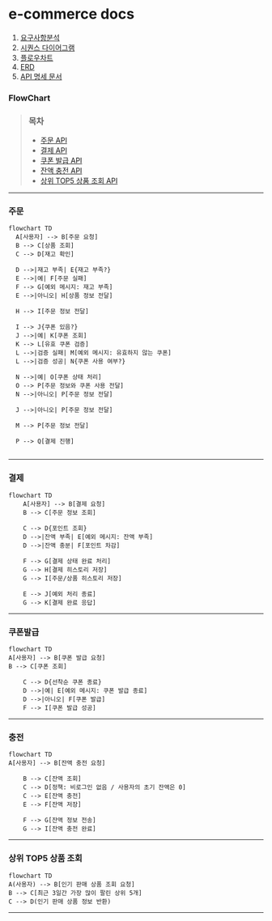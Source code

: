 # e-commerce docs

1. [요구사항분석](./Requirements.md)
2. [시퀀스 다이어그램](./Sequence.md)
3. [플로우차트](./FlowChart)
4. [ERD](./ERD.md)
5. [API 명세 문서](./ApiDocs.md)

### FlowChart


> ###  목차
> - [주문 API](#주문)
> - [결제 API](#결제)
> - [쿠폰 발급 API](#쿠폰발급)
> - [잔액 충전 API](#충전)
> - [상위 TOP5 상품 조회 API](#상위-TOP5-상품-조회)
---

### 주문
```mermaid
flowchart TD
  A[사용자] --> B[주문 요청]
  B --> C[상품 조회]
  C --> D[재고 확인]

  D -->|재고 부족| E{재고 부족?}
  E -->|예| F[주문 실패]
  F --> G[예외 메시지: 재고 부족]
  E -->|아니오| H[상품 정보 전달]

  H --> I[주문 정보 전달]

  I --> J{쿠폰 있음?}
  J -->|예| K[쿠폰 조회]
  K --> L[유효 쿠폰 검증]
  L -->|검증 실패| M[예외 메시지: 유효하지 않는 쿠폰]
  L -->|검증 성공| N{쿠폰 사용 여부?}

  N -->|예| O[쿠폰 상태 처리]
  O --> P[주문 정보와 쿠폰 사용 전달]
  N -->|아니오| P[주문 정보 전달]

  J -->|아니오| P[주문 정보 전달]

  M --> P[주문 정보 전달]

  P --> Q[결제 진행]


```
---
### 결제
```mermaid
flowchart TD
    A[사용자] --> B[결제 요청]
    B --> C[주문 정보 조회]
    
    C --> D{포인트 조회}
    D -->|잔액 부족| E[예외 메시지: 잔액 부족]
    D -->|잔액 충분| F[포인트 차감]
    
    F --> G[결제 상태 완료 처리]
    G --> H[결제 히스토리 저장]
    G --> I[주문/상품 히스토리 저장]
    
    E --> J[예외 처리 종료]
    G --> K[결제 완료 응답]

```
---
### 쿠폰발급
```mermaid
flowchart TD
A[사용자] --> B[쿠폰 발급 요청]
B --> C[쿠폰 조회]

    C --> D{선착순 쿠폰 종료}
    D -->|예| E[예외 메시지: 쿠폰 발급 종료]
    D -->|아니오| F[쿠폰 발급]
    F --> I[쿠폰 발급 성공]
```
---

### 충전
```mermaid
flowchart TD
A[사용자] --> B[잔액 충전 요청]

    B --> C[잔액 조회]
    C --> D[정책: 비로그인 없음 / 사용자의 초기 잔액은 0]
    C --> E[잔액 충전]
    E --> F[잔액 저장]
    
    F --> G[잔액 정보 전송]
    G --> I[잔액 충전 완료]
```
---

### 상위 TOP5 상품 조회
```mermaid
flowchart TD
A(사용자) --> B[인기 판매 상품 조회 요청]
B --> C[최근 3일간 가장 많이 팔린 상위 5개]
C --> D(인기 판매 상품 정보 반환)
```
---